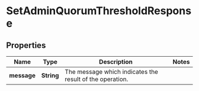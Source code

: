 

# SetAdminQuorumThresholdResponse


## Properties

| Name | Type | Description | Notes |
|------------ | ------------- | ------------- | -------------|
|**message** | **String** | The message which indicates the result of the operation. |  |



